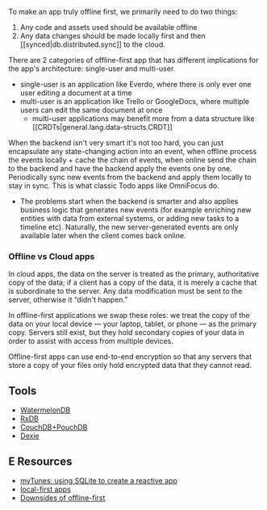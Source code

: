 
To make an app truly offline first, we primarily need to do two things:
1. Any code and assets used should be available offline
2. Any data changes should be made locally first and then [[synced|db.distributed.sync]] to the cloud.

There are 2 categories of offline-first app that has different implications for the app's architecture: single-user and multi-user.
- single-user is an application like Everdo, where there is only ever one user editing a document at a time
- multi-user is an application like Trello or GoogleDocs, where multiple users can edit the same document at once
  - multi-user applications may benefit more from a data structure like [[CRDTs|general.lang.data-structs.CRDT]]

When the backend isn't very smart it's not too hard, you can just encapsulate any state-changing action into an event, when offline process the events locally + cache the chain of events, when online send the chain to the backend and have the backend apply the events one by one. Periodically sync new events from the backend and apply them locally to stay in sync. This is what classic Todo apps like OmniFocus do.
- The problems start when the backend is smarter and also applies business logic that generates new events (for example enriching new entities with data from external systems, or adding new tasks to a timeline etc). Naturally, the new server-generated events are only available later when the client comes back online.

### Offline vs Cloud apps
In cloud apps, the data on the server is treated as the primary, authoritative copy of the data; if a client has a copy of the data, it is merely a cache that is subordinate to the server. Any data modification must be sent to the server, otherwise it “didn't happen.” 

In offline-first applications we swap these roles: we treat the copy of the data on your local device — your laptop, tablet, or phone — as the primary copy. Servers still exist, but they hold secondary copies of your data in order to assist with access from multiple devices. 

Offline-first apps can use end-to-end encryption so that any servers that store a copy of your files only hold encrypted data that they cannot read.

## Tools
- [WatermelonDB](https://github.com/Nozbe/WatermelonDB)
- [RxDB](https://rxdb.info/)
- [CouchDB+PouchDB](https://medium.com/offline-camp/couchdb-pouchdb-and-hoodie-as-a-stack-for-progressive-web-apps-a6078a985f18)
- [Dexie](https://github.com/dexie/Dexie.js)

## E Resources
- [myTunes: using SQLite to create a reactive app](https://riffle.systems/essays/prelude/)
- [local-first apps](https://www.inkandswitch.com/local-first/)
- [Downsides of offline-first](https://rxdb.info/downsides-of-offline-first.html)